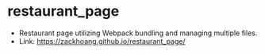 # restaurant_page
- Restaurant page utilizing Webpack bundling and managing multiple files.
- Link: https://zackhoang.github.io/restaurant_page/ 
